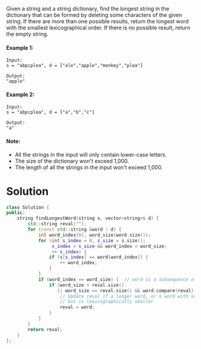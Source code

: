 Given a string and a string dictionary, find the longest string in the dictionary that can be formed by deleting some characters of the given string. If there are more than one possible results, return the longest word with the smallest lexicographical order. If there is no possible result, return the empty string.

#### Example 1:

```
Input:
s = "abpcplea", d = ["ale","apple","monkey","plea"]

Output: 
"apple"
```

#### Example 2:

```
Input:
s = "abpcplea", d = ["a","b","c"]

Output: 
"a"
```

#### Note:

* All the strings in the input will only contain lower-case letters.
* The size of the dictionary won't exceed 1,000.
* The length of all the strings in the input won't exceed 1,000.

# Solution

```cpp
class Solution {
public:
    string findLongestWord(string s, vector<string>& d) {
        std::string reval("");
        for (const std::string &word : d) {
            int word_index(0), word_size(word.size());
            for (int s_index = 0, s_size = s.size(); 
                 s_index < s_size && word_index < word_size;
                 ++ s_index) {
                if (s[s_index] == word[word_index]) {
                    ++ word_index;
                }
            }
            if (word_index == word_size) {  // word is a subsequence of s
                if (word_size > reval.size()
                   || word_size == reval.size() && word.compare(reval) < 0) {
                    // Update reval if a longer word, or a word with same length
                    // but is lexicographically smaller
                    reval = word;
                }
            }
        }
        return reval;
    }
};
```
